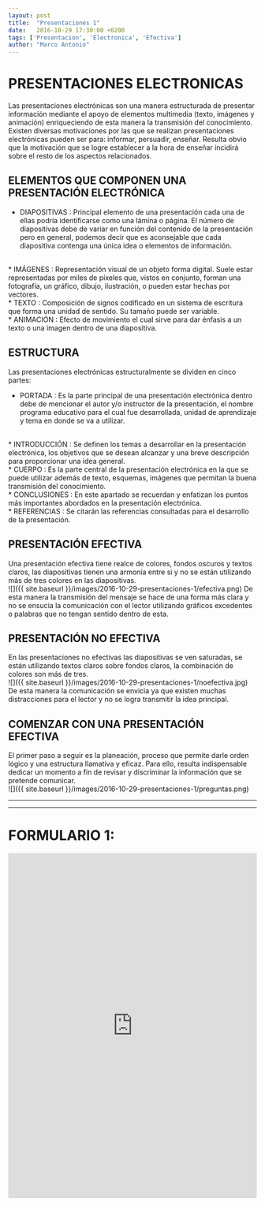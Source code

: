 ```yaml
---
layout: post
title:  "Presentaciones 1"
date:   2016-10-29 17:30:00 +0200
tags: ['Presentacion', 'Electronica', 'Efectiva']
author: "Marco Antonio"
---
```


# PRESENTACIONES ELECTRONICAS

Las presentaciones electrónicas son una manera estructurada de presentar información mediante el apoyo de elementos multimedia (texto, imágenes y animación) enriqueciendo de esta manera la transmisión del conocimiento. 
<br>
Existen diversas motivaciones por las que se realizan presentaciones electrónicas pueden ser para: informar, persuadir, enseñar. Resulta obvio que la motivación que se logre establecer a la hora de enseñar incidirá sobre el resto de los aspectos relacionados.
<br>

## ELEMENTOS QUE COMPONEN UNA PRESENTACIÓN ELECTRÓNICA 

* DIAPOSITIVAS 
 : Principal elemento de una presentación cada una de ellas podría identificarse como una lámina o página. El número de diapositivas debe de variar en función del contenido de la presentación pero en general, podemos decir que es aconsejable que cada diapositiva contenga una única idea o elementos de información.
<br>
* IMÁGENES 
 : Representación visual de un objeto forma digital. Suele estar representadas por miles de píxeles que, vistos en conjunto, forman una fotografía, un gráfico, dibujo, ilustración, o pueden estar hechas por vectores.
<br>
* TEXTO 
 : Composición de signos codificado en un sistema de escritura que forma una unidad de sentido. Su tamaño puede ser variable.
<br> 
* ANIMACIÓN 
 : Efecto de movimiento el cual sirve para dar énfasis a un texto o una imagen dentro de una diapositiva.

## ESTRUCTURA 

Las presentaciones electrónicas estructuralmente se dividen en cinco partes: 
<br>

* PORTADA 
 : Es la parte principal de una presentación electrónica dentro debe de mencionar el autor y/o instructor de la presentación, el nombre programa educativo para el cual fue desarrollada, unidad de aprendizaje y tema en donde se va a utilizar.
<br> 
* INTRODUCCIÓN 
 : Se definen los temas a desarrollar en la presentación electrónica, los objetivos que se desean alcanzar y una breve descripción para proporcionar una idea general.
<br> 
* CUERPO 
 : Es la parte central de la presentación electrónica en la que se puede utilizar además de texto, esquemas, imágenes que permitan la buena transmisión del conocimiento.
<br> 
* CONCLUSIONES 
 : En este apartado se recuerdan y enfatizan los puntos más importantes abordados en la presentación electrónica.
<br> 
* REFERENCIAS 
 : Se citarán las referencias consultadas para el desarrollo de la presentación.
<br>

## PRESENTACIÓN EFECTIVA

Una presentación efectiva tiene realce de colores, fondos oscuros y textos claros, las diapositivas tienen una armonía entre si y no se están utilizando más de tres colores en las diapositivas.
<br> 
![]({{ site.baseurl }}/images/2016-10-29-presentaciones-1/efectiva.png)
De esta manera la transmisión del mensaje se hace de una forma más clara y no se ensucia la comunicación con el lector utilizando gráficos excedentes o palabras que no tengan sentido dentro de esta.
<br>

## PRESENTACIÓN NO EFECTIVA

En las presentaciones no efectivas las diapositivas se ven saturadas, se están utilizando textos claros sobre fondos claros, la combinación de colores son más de tres.
<br> 
![]({{ site.baseurl }}/images/2016-10-29-presentaciones-1/noefectiva.jpg)
De esta manera la comunicación se envicia ya que existen muchas distracciones para el lector y no se logra transmitir la idea principal.
<br> 

## COMENZAR CON UNA PRESENTACIÓN EFECTIVA

El primer paso a seguir es la planeación, proceso que permite darle orden lógico y una estructura llamativa y eficaz. Para ello, resulta indispensable dedicar un momento a fin de revisar y discriminar la información que se pretende comunicar.
<br>
![]({{ site.baseurl }}/images/2016-10-29-presentaciones-1/preguntas.png)

***
***

# FORMULARIO 1:
<iframe src="https://docs.google.com/forms/d/e/1FAIpQLSfaRRM5FiwaA7Y1VAw2Zn0OyEV7BWd1dVvkTRSLDLJCvXbSgg/viewform?embedded=true" style="width:100%; height:700px" frameborder="0" marginheight="0" marginwidth="0">Cargando...</iframe>